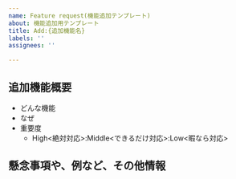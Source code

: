 ```yaml
---
name: Feature request(機能追加テンプレート)
about: 機能追加用テンプレート
title: Add:{追加機能名}
labels: ''
assignees: ''

---
```


## 追加機能概要
- どんな機能
- なぜ
- 重要度
  - High<絶対対応>:Middle<できるだけ対応>:Low<暇なら対応>

## 懸念事項や、例など、その他情報

